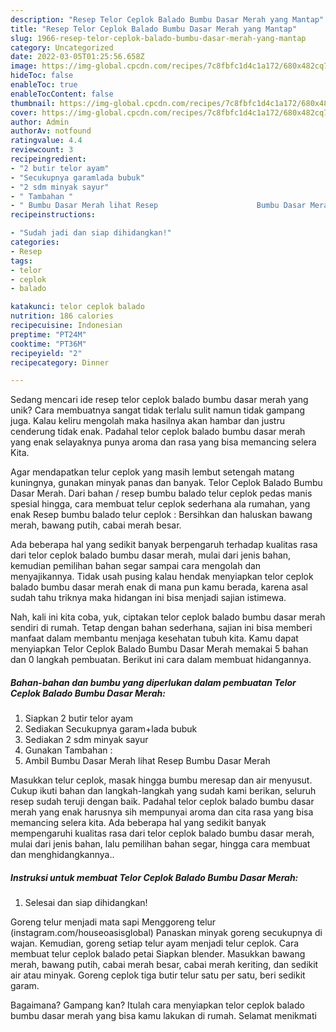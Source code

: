 ```yaml
---
description: "Resep Telor Ceplok Balado Bumbu Dasar Merah yang Mantap"
title: "Resep Telor Ceplok Balado Bumbu Dasar Merah yang Mantap"
slug: 1966-resep-telor-ceplok-balado-bumbu-dasar-merah-yang-mantap
category: Uncategorized
date: 2022-03-05T01:25:56.658Z
image: https://img-global.cpcdn.com/recipes/7c8fbfc1d4c1a172/680x482cq70/telor-ceplok-balado-bumbu-dasar-merah-foto-resep-utama.jpg
hideToc: false
enableToc: true
enableTocContent: false
thumbnail: https://img-global.cpcdn.com/recipes/7c8fbfc1d4c1a172/680x482cq70/telor-ceplok-balado-bumbu-dasar-merah-foto-resep-utama.jpg
cover: https://img-global.cpcdn.com/recipes/7c8fbfc1d4c1a172/680x482cq70/telor-ceplok-balado-bumbu-dasar-merah-foto-resep-utama.jpg
author: Admin
authorAv: notfound
ratingvalue: 4.4
reviewcount: 3
recipeingredient:
- "2 butir telor ayam"
- "Secukupnya garamlada bubuk"
- "2 sdm minyak sayur"
- " Tambahan "
- " Bumbu Dasar Merah lihat Resep                      Bumbu Dasar Merah"
recipeinstructions:

- "Sudah jadi dan siap dihidangkan!"
categories:
- Resep
tags:
- telor
- ceplok
- balado

katakunci: telor ceplok balado 
nutrition: 186 calories
recipecuisine: Indonesian
preptime: "PT24M"
cooktime: "PT36M"
recipeyield: "2"
recipecategory: Dinner

---
```





Sedang mencari ide resep telor ceplok balado bumbu dasar merah yang unik? Cara membuatnya sangat tidak terlalu sulit namun tidak gampang juga. Kalau keliru mengolah maka hasilnya akan hambar dan justru cenderung tidak enak. Padahal telor ceplok balado bumbu dasar merah yang enak selayaknya punya aroma dan rasa yang bisa memancing selera Kita.





Agar mendapatkan telur ceplok yang masih lembut setengah matang kuningnya, gunakan minyak panas dan banyak. Telor Ceplok Balado Bumbu Dasar Merah. Dari bahan / resep bumbu balado telur ceplok pedas manis spesial hingga, cara membuat telur ceplok sederhana ala rumahan, yang enak Resep bumbu balado telur ceplok : Bersihkan dan haluskan bawang merah, bawang putih, cabai merah besar.

Ada beberapa hal yang sedikit banyak berpengaruh terhadap kualitas rasa dari telor ceplok balado bumbu dasar merah, mulai dari jenis bahan, kemudian pemilihan bahan segar sampai cara mengolah dan menyajikannya. Tidak usah pusing kalau hendak menyiapkan telor ceplok balado bumbu dasar merah enak di mana pun kamu berada, karena asal sudah tahu triknya maka hidangan ini bisa menjadi sajian istimewa.






Nah, kali ini kita coba, yuk, ciptakan telor ceplok balado bumbu dasar merah sendiri di rumah. Tetap dengan bahan sederhana, sajian ini bisa memberi manfaat dalam membantu menjaga kesehatan tubuh kita. Kamu dapat menyiapkan Telor Ceplok Balado Bumbu Dasar Merah memakai 5 bahan dan 0 langkah pembuatan. Berikut ini cara dalam membuat hidangannya.

<!--inarticleads1-->

##### Bahan-bahan dan bumbu yang diperlukan dalam pembuatan Telor Ceplok Balado Bumbu Dasar Merah:

1. Siapkan 2 butir telor ayam
1. Sediakan Secukupnya garam+lada bubuk
1. Sediakan 2 sdm minyak sayur
1. Gunakan  Tambahan :
1. Ambil  Bumbu Dasar Merah lihat Resep                      Bumbu Dasar Merah


Masukkan telur ceplok, masak hingga bumbu meresap dan air menyusut. Cukup ikuti bahan dan langkah-langkah yang sudah kami berikan, seluruh resep sudah teruji dengan baik. Padahal telor ceplok balado bumbu dasar merah yang enak harusnya sih mempunyai aroma dan cita rasa yang bisa memancing selera kita. Ada beberapa hal yang sedikit banyak mempengaruhi kualitas rasa dari telor ceplok balado bumbu dasar merah, mulai dari jenis bahan, lalu pemilihan bahan segar, hingga cara membuat dan menghidangkannya.. 

<!--inarticleads2-->

##### Instruksi untuk membuat Telor Ceplok Balado Bumbu Dasar Merah:


1. Selesai dan siap dihidangkan!

Goreng telur menjadi mata sapi Menggoreng telur (instagram.com/houseoasisglobal) Panaskan minyak goreng secukupnya di wajan. Kemudian, goreng setiap telur ayam menjadi telur ceplok. Cara membuat telur ceplok balado petai Siapkan blender. Masukkan bawang merah, bawang putih, cabai merah besar, cabai merah keriting, dan sedikit air atau minyak. Goreng ceplok tiga butir telur satu per satu, beri sedikit garam. 

Bagaimana? Gampang kan? Itulah cara menyiapkan telor ceplok balado bumbu dasar merah yang bisa kamu lakukan di rumah. Selamat menikmati

